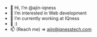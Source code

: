 - 👋 Hi, I’m @ajin-iqness
- 👀 I’m interested in Web development
- 🌱 I’m currently working at IQness
- 💞️ :)
- 📫 (Reach me) => ajin@iqnesstech.com

<!---
ajiniqnesstech/ajiniqnesstech is a ✨ special ✨ repository because its `README.md` (this file) appears on your GitHub profile.
You can click the Preview link to take a look at your changes.
--->
